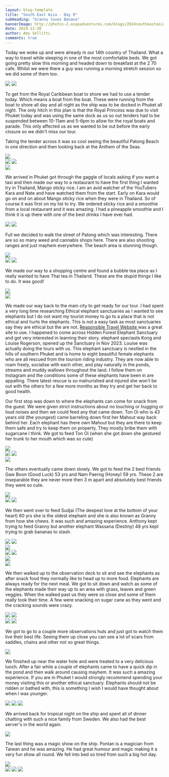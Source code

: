 ```yaml
---
layout: blog-template
title: "South East Asia - Day 9"
subHeading: "Granny loves Banana"
bannerImage: http://photos-2.asapadventures.com/blogs/2024southeastasia/2024-12-30/PXL_20241230_074223623.jpg_compressed.JPEG
date: 2024-12-30
author: Amy Sellitti
comments: true
---
```


Today we woke up and were already in our 14th country of Thailand. What a way to travel while sleeping in one of the most comfortable beds. We got going pretty slow this morning and headed down to breakfast at the 2 70 cafe. Whilst we were there a guy was running a morning stretch session so we did some of them too.

<div class="grid-2c">
  <img src="http://photos-2.asapadventures.com/blogs/2024southeastasia/2024-12-30/PXL_20241230_005244939.jpg_compressed.JPEG"/>
  <img src="http://photos-2.asapadventures.com/blogs/2024southeastasia/2024-12-30/PXL_20241230_011302723.jpg_compressed.JPEG"/>
</div>

To get from the Royal Caribbean boat to shore we had to use a tender today. Which means a boat from the boat. These were running from the boat to shore all day and all night as the ship was to be docked in Phuket all night. The only hitch in this plan is that the Royal Princess was due to visit Phuket today and was using the same dock as us so out tenders had to be suspended between 10-11am and 5-6pm to allow for the royal boats and parade.  This only affected us as we wanted to be out before the early closure so we didn't miss our tour.

Taking the tender across it was so cool seeing the beautiful Patong Beach in one direction and then looking back at the Anthem of the Seas. 

<div class="center-image"><img src="http://photos-2.asapadventures.com/blogs/2024southeastasia/2024-12-30/PXL_20241230_024255866.jpg_compressed.JPEG"/></div>
<div class="grid-2c">
  <img src="http://photos-2.asapadventures.com/blogs/2024southeastasia/2024-12-30/PXL_20241230_024346123.jpg_compressed.JPEG"/>
  <img src="http://photos-2.asapadventures.com/blogs/2024southeastasia/2024-12-30/PXL_20241230_024813748.jpg_compressed.JPEG"/>
</div>
<div class="center-image"><img src="http://photos-2.asapadventures.com/blogs/2024southeastasia/2024-12-30/PXL_20241230_024510790.MP.jpg_compressed.JPEG"/></div>

We arrived in Phuket got through the gaggle of locals asking if you want a taxi and then made our way to a restaurant to have the first thing I wanted try in Thailand, Mango sticky rice. I am an avid watcher of the YouTubers Kara and Nate and have watched them from the start. Early on Kara would go on and on about Mango sticky rice when they were in Thailand. So of course it was first on my list to try. We ordered sticky rice and a smoothie from a local restaurant and it was amazing. I had a pineapple smoothie and I think it is up there with one of the best drinks I have ever had. 

<div class="grid-2c">
  <img src="http://photos-2.asapadventures.com/blogs/2024southeastasia/2024-12-30/PXL_20241230_030214190.jpg_compressed.JPEG"/>
  <img src="http://photos-2.asapadventures.com/blogs/2024southeastasia/2024-12-30/PXL_20241230_033122609.jpg_compressed.JPEG"/>
</div>

Full  we decided to walk the street of Patong which was interesting. There are so so many weed and cannabis shops here. There are also shooting ranges and just mayhem everywhere. The beach area is stunning though.

<div class="center-image"><img src="http://photos-2.asapadventures.com/blogs/2024southeastasia/2024-12-30/PXL_20241230_035607579.jpg_compressed.JPEG"/></div>
<div class="grid-2c">
  <img src="http://photos-2.asapadventures.com/blogs/2024southeastasia/2024-12-30/PXL_20241230_035436990~2.jpg_compressed.JPEG"/>
  <img src="http://photos-2.asapadventures.com/blogs/2024southeastasia/2024-12-30/PXL_20241230_035820954.jpg_compressed.JPEG"/>
</div>

We made our way to a shopping centre and found a bubble tea place as I really wanted to have Thai tea in Thailand. These are the stupid things I like to do. It was good!

<div class="center-image"><img src="http://photos-2.asapadventures.com/blogs/2024southeastasia/2024-12-30/PXL_20241230_042421737.MP.jpg_compressed.JPEG"/></div>
<div class="center-image"><img src="http://photos-2.asapadventures.com/blogs/2024southeastasia/2024-12-30/PXL_20241230_044813441.jpg_compressed.JPEG"/></div>

We made our way back to the main city to get ready for our tour.  I had spent a very long time researching Ethical elephant sanctuaries as I wanted to see elephants but I do not want my tourist money to go to a place that is not ethical and hurts the elephants. This is not a easy task as most sanctuaries say they are ethical but the are not. <a href = "https://www.responsibletravel.com/"> Responsible Travel Website </a> was a great site to use. I happened to come across Hidden Forest Elephant Sanctuary and got very interested in learning their story. elephant speciasts Kong and Louise Rogerson, opened up the Sanctuary in Nov 2023. Louise was actually doing the tours with us. This elephant sanctuary is nestled in the hills of southern Phuket and is home to eight beautiful female elephants who are all rescued from the tourism riding industry. They are now able to roam freely, socialise with each other, and play naturally in the ponds, streams and muddy wallows throughout the land. I follow them on Instagram and the conditions some of these elephants have been in are appalling. There latest rescue is so malnurished and injured she won't be out with the others for a few more months as they try and get her back to good health.

Our first stop was down to where the elephants can come for snack from the guest. We were given strict instructions about no touching or hugging or loud noises and then we could feed any that came down.  Ton Oi who is 43 years old (the youngest) came barreling down first her Mahout way back behind her. Each elephant has there own Mahout but they are there to keep them safe and try to keep them on property. They mostly bribe them with sugarcane I think.
We got to feed Ton Oi (when she got down she gestured her trunk to her mouth which was so cute)

<div class="center-image"><img src="http://photos-2.asapadventures.com/blogs/2024southeastasia/2024-12-30/PXL_20241230_073209774.jpg_compressed.JPEG"/></div>
<div class="grid-2c">
  <img src="http://photos-2.asapadventures.com/blogs/2024southeastasia/2024-12-30/PXL_20241230_073336730.jpg_compressed.JPEG"/>
  <img src="http://photos-2.asapadventures.com/blogs/2024southeastasia/2024-12-30/PXL_20241230_073442182.jpg_compressed.JPEG"/>
</div>
<div class="center-image"><img src="http://photos-2.asapadventures.com/blogs/2024southeastasia/2024-12-30/PXL_20241230_073522235.jpg_compressed.JPEG"/></div>

The others eventually came down slowly. We got to feed the 2 best friends Gaw Boon (Good Luck) 53 yrs and Nam Paerng (Honey) 59 yrs. These 2 are inseparable they are never more then 3 m apart and absolutely best friends they were so cute.

<div class="center-image"><img src="http://photos-2.asapadventures.com/blogs/2024southeastasia/2024-12-30/PXL_20241230_073929325.jpg_compressed.JPEG"/></div>
<div class="grid-2c">
  <img src="http://photos-2.asapadventures.com/blogs/2024southeastasia/2024-12-30/PXL_20241230_074007068.jpg_compressed.JPEG"/>
  <img src="http://photos-2.asapadventures.com/blogs/2024southeastasia/2024-12-30/PXL_20241230_074010446.jpg_compressed.JPEG"/>
</div>

We then went over to feed Sudjai (The deepest love at the bottom of your heart) 60 yrs she is the oldest elephant and she is also known as Granny from how she chews. It was such and amazing experience. Anthony kept trying to feed Granny but another elephant Wassana (Destiny) 48 yrs kept trying to grab bananas to stash. 

<div class="grid-2c">
  <img src="http://photos-2.asapadventures.com/blogs/2024southeastasia/2024-12-30/PXL_20241230_074055708.jpg_compressed.JPEG"/>
  <img src="http://photos-2.asapadventures.com/blogs/2024southeastasia/2024-12-30/PXL_20241230_074149643.jpg_compressed.JPEG"/>
</div>
<div class="center-image"><img src="http://photos-2.asapadventures.com/blogs/2024southeastasia/2024-12-30/PXL_20241230_074223623.jpg_compressed.JPEG"/></div>
<div class="grid-2c">
  <img src="http://photos-2.asapadventures.com/blogs/2024southeastasia/2024-12-30/PXL_20241230_074257282.jpg_compressed.JPEG"/>
  <img src="http://photos-2.asapadventures.com/blogs/2024southeastasia/2024-12-30/PXL_20241230_074352592.jpg_compressed.JPEG"/>
</div>
<div class="center-image"><img src="http://photos-2.asapadventures.com/blogs/2024southeastasia/2024-12-30/PXL_20241230_074438403.jpg_compressed.JPEG"/></div>
<div class="center-image"><img src="http://photos-2.asapadventures.com/blogs/2024southeastasia/2024-12-30/PXL_20241230_074449808.jpg_compressed.JPEG"/></div>

We then walked up to the observation deck to sit and see the elephants as after snack food they normally like to head up to more food. Elephants are always ready for the next meal. We got to sit down and watch as some of the elephants made their way up to an area with grass, leaves and green veggies.  When the walked past us they were so close and some of them really took their time. A few were snacking on sugar cane as they went and the cracking sounds were crazy. 

<div class="grid-2c">
  <img src="http://photos-2.asapadventures.com/blogs/2024southeastasia/2024-12-30/PXL_20241230_075804255.jpg_compressed.JPEG"/>
  <img src="http://photos-2.asapadventures.com/blogs/2024southeastasia/2024-12-30/PXL_20241230_080310750.jpg_compressed.JPEG"/>
</div>
<div class="grid-2c">
  <img src="http://photos-2.asapadventures.com/blogs/2024southeastasia/2024-12-30/PXL_20241230_080355666.jpg_compressed.JPEG"/>
  <img src="http://photos-2.asapadventures.com/blogs/2024southeastasia/2024-12-30/PXL_20241230_080544909.jpg_compressed.JPEG"/>
</div>

We got to go to a couple more observations huts and just got to watch them live their best life. Seeing them up close you can see a lot of scars from saddles, chains and other not so great things. 

<div class="center-image"><img src="http://photos-2.asapadventures.com/blogs/2024southeastasia/2024-12-30/PXL_20241230_081549811.jpg_compressed.JPEG"/></div>

We finished up near the water hole and were treated to a very delicious lunch. After a fair while a couple of elephants came to have a quick dip in the pond and then walk around causing mayhem. It was such a amazing experience. If you are in Phuket I would strongly recommend spending your money visiting this or another ethical sanctuary. Elephants should not be ridden or bathed with, this is something I wish I would have thought about when I was younger. 

<div class="grid-3c">
  <img src="http://photos-2.asapadventures.com/blogs/2024southeastasia/2024-12-30/PXL_20241230_083728329.MP.jpg_compressed.JPEG"/>
  <img src="http://photos-2.asapadventures.com/blogs/2024southeastasia/2024-12-30/PXL_20241230_090823412.jpg_compressed.JPEG"/>
  <img src="http://photos-2.asapadventures.com/blogs/2024southeastasia/2024-12-30/PXL_20241230_094237027.jpg_compressed.JPEG"/>
</div>

We arrived back for tropical night on the ship and spent all of dinner chatting with such a nice family from Sweden. We also had the best server's in the world again.

<div class="center-image"><img src="http://photos-2.asapadventures.com/blogs/2024southeastasia/2024-12-30/PXL_20241230_115802717.MP.jpg_compressed.JPEG"/></div>

The last thing was a magic show on the ship.  Pontan is a magician from Taiwan and he was amazing. He had great humour and magic making it a very fun show all round. We fell into bed so tired from such a big hot day.

<div class="center-image"><img src="http://photos-2.asapadventures.com/blogs/2024southeastasia/2024-12-30/PXL_20241230_135703063.jpg_compressed.JPEG"/></div>
<div class="grid-3c">
  <img src="http://photos-2.asapadventures.com/blogs/2024southeastasia/2024-12-30/PXL_20241230_142839760.MP.jpg_compressed.JPEG"/>
  <img src="http://photos-2.asapadventures.com/blogs/2024southeastasia/2024-12-30/PXL_20241230_150036934.jpg_compressed.JPEG"/>
  <img src="http://photos-2.asapadventures.com/blogs/2024southeastasia/2024-12-30/PXL_20241230_150957738.MP.jpg_compressed.JPEG"/>
</div>